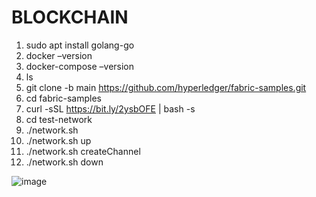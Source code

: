# BLOCKCHAIN
1.  sudo apt install golang-go
2.  docker –version
3.  docker-compose –version
4.  ls
5.  git clone -b main https://github.com/hyperledger/fabric-samples.git
6.  cd fabric-samples
7.  curl -sSL https://bit.ly/2ysbOFE | bash -s
8.  cd test-network
9.   ./network.sh
10.   ./network.sh up
11.    ./network.sh createChannel
12.    ./network.sh down
 
   ![image](https://github.com/user-attachments/assets/4c6a58d8-84ad-46fe-8201-c0b34e9aba8e)
